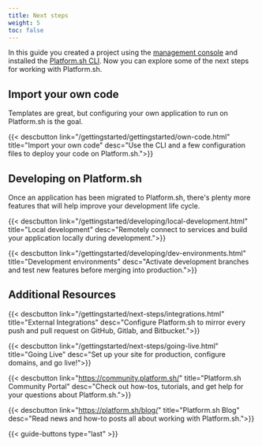 ```yaml
---
title: Next steps
weight: 5
toc: false
---
```


In this guide you created a project using the [management console](/administration/web/) and installed the [Platform.sh CLI](/development/cli/). Now you can explore some of the next steps for working with Platform.sh.

## Import your own code

Templates are great, but configuring your own application to run on Platform.sh is the goal.

{{< descbutton link="/gettingstarted/gettingstarted/own-code.html" title="Import your own code" desc="Use the CLI and a few configuration files to deploy your code on Platform.sh.">}}

## Developing on Platform.sh

Once an application has been migrated to Platform.sh, there's plenty more features that will help improve your development life cycle.

{{< descbutton link="/gettingstarted/developing/local-development.html" title="Local development" desc="Remotely connect to services and build your application locally during development.">}}

{{< descbutton link="/gettingstarted/developing/dev-environments.html" title="Development environments" desc="Activate development branches and test new features before merging into production.">}}

## Additional Resources

{{< descbutton link="/gettingstarted/next-steps/integrations.html" title="External Integrations" desc="Configure Platform.sh to mirror every push and pull request on GitHub, Gitlab, and Bitbucket.">}}

{{< descbutton link="/gettingstarted/next-steps/going-live.html" title="Going Live" desc="Set up your site for production, configure domains, and go live!">}}

{{< descbutton link="https://community.platform.sh/" title="Platform.sh Community Portal" desc="Check out how-tos, tutorials, and get help for your questions about Platform.sh.">}}

{{< descbutton link="https://platform.sh/blog/" title="Platform.sh Blog" desc="Read news and how-to posts all about working with Platform.sh.">}}

{{< guide-buttons type="last" >}}
